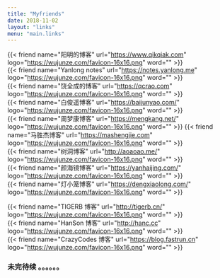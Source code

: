 ```yaml
---
title: "Myfriends"
date: 2018-11-02
layout: "links"
menu: "main.links"
---
```



{{< friend name="阳明的博客" url="https://www.qikqiak.com" logo="https://wujunze.com/favicon-16x16.png" word="" >}}  
{{< friend name="Yanlong notes" url="https://notes.yanlong.me" logo="https://wujunze.com/favicon-16x16.png" word="" >}}  
{{< friend name="饶全成的博客" url="https://qcrao.com" logo="https://wujunze.com/favicon-16x16.png" word="" >}}  
{{< friend name="白俊遥博客" url="https://baijunyao.com/" logo="https://wujunze.com/favicon-16x16.png" word="" >}}  
{{< friend name="周梦康博客" url="https://mengkang.net/" logo="https://wujunze.com/favicon-16x16.png" word="" >}}
{{< friend name="马胜杰博客" url="https://mashengjie.com" logo="https://wujunze.com/favicon-16x16.png" word="" >}}    
{{< friend name="树洞博客" url="http://aoaoao.me/" logo="https://wujunze.com/favicon-16x16.png" word="" >}}  
{{< friend name="颜海镜博客" url="https://yanhaijing.com/" logo="https://wujunze.com/favicon-16x16.png" word="" >}}  
{{< friend name="灯小笼博客" url="https://dengxiaolong.com/" logo="https://wujunze.com/favicon-16x16.png" word="" >}} 
 
{{< friend name="TIGERB 博客" url="http://tigerb.cn/" logo="https://wujunze.com/favicon-16x16.png" word="" >}}  
{{< friend name="HanSon 博客" url="http://hanc.cc" logo="https://wujunze.com/favicon-16x16.png" word="" >}}  
{{< friend name="CrazyCodes 博客" url="https://blog.fastrun.cn" logo="https://wujunze.com/favicon-16x16.png" word="" >}}  
### 未完待续 。。。。。。